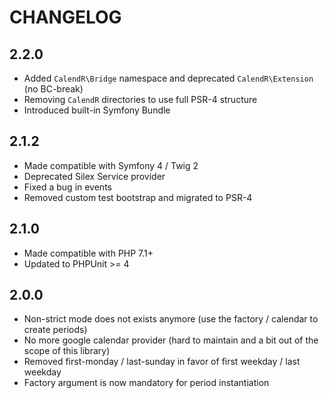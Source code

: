 CHANGELOG
=========

2.2.0
-----

 * Added `CalendR\Bridge` namespace and deprecated `CalendR\Extension` (no BC-break)
 * Removing `CalendR` directories to use full PSR-4 structure
 * Introduced built-in Symfony Bundle

2.1.2
-----

 * Made compatible with Symfony 4 / Twig 2
 * Deprecated Silex Service provider 
 * Fixed a bug in events
 * Removed custom test bootstrap and migrated to PSR-4

2.1.0
-----
 * Made compatible with PHP 7.1+
 * Updated to PHPUnit >= 4

2.0.0
-----

 * Non-strict mode does not exists anymore (use the factory / calendar to create periods)
 * No more google calendar provider (hard to maintain and a bit out of the scope of this library)
 * Removed first-monday / last-sunday in favor of first weekday / last weekday
 * Factory argument is now mandatory for period instantiation
